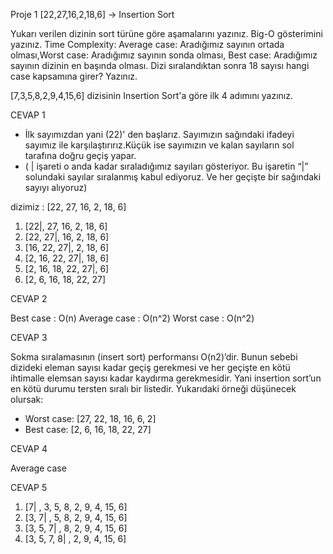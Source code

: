 Proje 1
[22,27,16,2,18,6] -> Insertion Sort

Yukarı verilen dizinin sort türüne göre aşamalarını yazınız.
Big-O gösterimini yazınız.
Time Complexity: Average case: Aradığımız sayının ortada olması,Worst case: Aradığımız sayının sonda olması, Best case: Aradığımız sayının dizinin en başında olması.
Dizi sıralandıktan sonra 18 sayısı hangi case kapsamına girer? Yazınız.


[7,3,5,8,2,9,4,15,6] dizisinin Insertion Sort'a göre ilk 4 adımını yazınız.



CEVAP 1

- İlk sayımızdan yani (22)' den başlarız. Sayımızın sağındaki ifadeyi sayımız ile karşılaştırırız.Küçük ise sayımızın ve kalan sayıların sol tarafına doğru geçiş yapar.
- ( | işareti o anda kadar sıraladığımız sayıları gösteriyor. Bu işaretin “|” solundaki sayılar sıralanmış kabul ediyoruz. Ve her geçişte bir sağındaki sayıyı alıyoruz)

dizimiz : [22, 27, 16, 2, 18, 6] 

1. [22|, 27, 16, 2, 18, 6] 
2. [22, 27|, 16, 2, 18, 6]
3. [16, 22, 27|, 2, 18, 6] 
4. [2, 16, 22, 27|, 18, 6] 
5. [2, 16, 18, 22, 27|, 6] 
6. [2, 6, 16, 18, 22, 27] 


CEVAP 2

Best case    : O(n)
Average case : O(n^2)
Worst case   : O(n^2)


CEVAP 3

Sokma sıralamasının (insert sort) performansı O(n2)’dir. Bunun sebebi dizideki eleman sayısı kadar geçiş gerekmesi ve her geçişte en kötü ihtimalle elemsan sayısı kadar kaydırma gerekmesidir. Yani insertion sort’un en kötü durumu tersten sıralı bir listedir. Yukarıdaki örneği düşünecek olursak:
- Worst case: [27, 22, 18, 16, 6, 2]  
- Best case: [2, 6, 16, 18, 22, 27]


CEVAP 4

Average case


CEVAP 5

1. [7| , 3, 5, 8, 2, 9, 4, 15, 6]
2. [3, 7| , 5, 8, 2, 9, 4, 15, 6]
3. [3, 5, 7| , 8, 2, 9, 4, 15, 6]
4. [3, 5, 7, 8| , 2, 9, 4, 15, 6]

